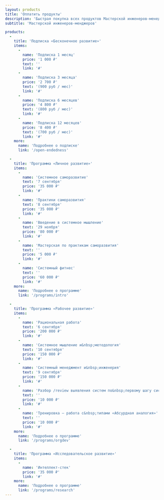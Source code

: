 ```yaml
---
layout: products
title: 'Оплатить продукты'
description: 'Быстрая покупка всех продуктов Мастерской инженеров-менеджеров: подписка «Бесконечное развитие», программы личного, рабочего и исследовательского развития.'
subtitle: 'Мастерской инженеров‑менджеров'

products:
  -
    title: 'Подписка «Бесконечное развитие»'
    items:
      -
        name: 'Подписка 1 месяц'
        price: '1 000 ₽'
        text: ''
        link: '#'
      -
        name: 'Подписка 3 месяца'
        price: '2 700 ₽'
        text: '(900 руб / мес)'
        link: '#'
      -
        name: 'Подписка 6 месяцев'
        price: '4 800 ₽'
        text: '(800 руб / мес)'
        link: '#'
      -
        name: 'Подписка 12 месяцев'
        price: '8 400 ₽'
        text: '(700 руб / мес)'
        link: '#'
    more:
      name: 'Подробнее о подписке'
      link: '/open-endedness'

  -
    title: 'Программа «Личное развитие»'
    items:
      -
        name: 'Системное саморазвитие'
        text: '7 сентября'
        price: '35 000 ₽'
        link: '#'
      -
        name: 'Практики саморазвития'
        text: '8 сентября'
        price: '35 000 ₽'
        link: '#'
      -
        name: 'Введение в системное мышление'
        text: '29 ноября'
        price: '80 000 ₽'
        link: '#'
      -
        name: 'Мастерская по практикам саморазвития'
        text: ''
        price: '5 000 ₽'
        link: '#'
      -
        name: 'Системный фитнес'
        text: ''
        price: '60 000 ₽'
        link: '#'
    more:
      name: 'Подробнее о программе'
      link: '/programs/intro'

  -
    title: 'Программа «Рабочее развитие»'
    items:
      -
        name: 'Рациональная работа'
        text: '6 сентября'
        price: '200 000 ₽'
        link: '#'
      -
        name: 'Системное мышление и&nbsp;методология'
        text: '10 сентября'
        price: '150 000 ₽'
        link: '#'
      -
        name: 'Системный менеджмент и&nbsp;инженерия'
        text: '9 сентября'
        price: '150 000 ₽'
        link: '#'
      -
        name: 'Разбор /review выявления систем по&nbsp;первому шагу системного промпта'
        text: ''
        price: '10 000 ₽'
        link: '#'
      -
        name: 'Тренировка — работа с&nbsp;типами «Абсурдная аналогия»'
        text: ''
        price: '10 000 ₽'
        link: '#'
    more:
      name: 'Подробнее о программе'
      link: '/programs/orgdev'

  -
    title: 'Программа «Исследовательское развитие»'
    items:
      -
        name: 'Интеллект-стек'
        price: '35 000 ₽'
        link: '#'
    more:
      name: 'Подробнее о программе'
      link: '/programs/research'
---
```


